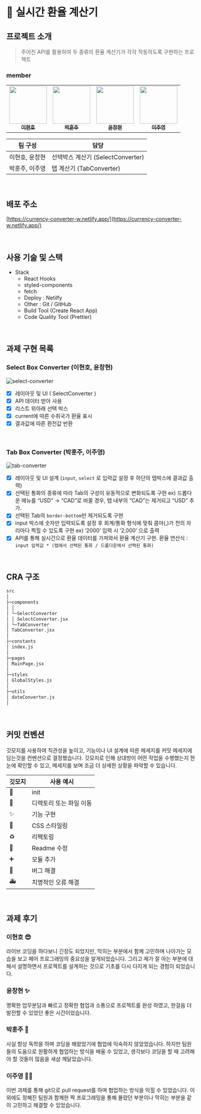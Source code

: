 # **📱 실시간 환율 계산기**

## 프로젝트 소개

> 주어진 API를 활용하여 두 종류의 환율 계산기가 각각 작동하도록 구현하는 프로젝트

### member

<table>
  <tr>
        </td>
      <td align="center">
      <a href="https://github.com/LEEHYUNHO2001"
        ><img
          src="https://avatars.githubusercontent.com/LEEHYUNHO2001"
          width="100px;"
          alt=""
        /><br /><sub><b>이현호</b></sub></a>
    <br />
    </td>
    <td align="center">
      <a href="https://github.com/hoonjoo-park"
        ><img
          src="https://avatars.githubusercontent.com/hoonjoo-park"
          width="100px;"
          alt=""
        /><br /><sub><b>박훈주</b></sub></a
      ><br />
    </td>
    <td align="center">
      <a href="https://github.com/Yoon-CH"
        ><img
          src="https://avatars.githubusercontent.com/Yoon-CH"
          width="100px;"
          alt=""
        /><br /><sub><b>윤창현</b></sub></a
      ><br />
    </td>
    <td align="center">
      <a href="https://github.com/devjoylee"
        ><img
          src="https://avatars.githubusercontent.com/devjoylee"
          width="100px;"
          alt=""
        /><br /><sub><b>이주영</b></sub></a
      ><br />
  </tr>
</table>

| 팀 구성        | 담당                              |
| -------------- | --------------------------------- |
| 이현호, 윤창현 | 선택박스 계산기 (SelectConverter) |
| 박훈주, 이주영 | 탭 계산기 (TabConverter)          |

<br/>

## 배포 주소

[https://currency-converter-w.netlify.app/](https://currency-converter-w.netlify.app/)

<br/>

## 사용 기술 및 스택

- Stack
  - React Hooks
  - styled-components
  - fetch
  - Deploy : Netilfy
  - Other : Git / GitHub
  - Build Tool (Create React App)
  - Code Quality Tool (Prettier)

<br/>

## 과제 구현 목록

### **Select Box Converter (이현호, 윤창현)**

![select-converter](https://user-images.githubusercontent.com/68415905/151094234-e3891e6d-b48f-4a18-be26-a3436b0dd67c.gif)

- [x] 레이아웃 및 UI ( SelectConverter )
- [x] API 데이터 받아 사용
- [x] 리스트 위아래 선택 박스
- [x] current에 따른 수취국가 환율 표시
- [x] 결과값에 따른 환전값 반환

<br />

### **Tab Box Converter (박훈주, 이주영)**

![tab-converter](https://user-images.githubusercontent.com/68415905/151094245-9134db15-4527-4d4c-a6bb-a9c17963e7f8.gif)

- [x] 레이아웃 및 UI 설계 (`input`, `select` 로 입력값 설정 후 하단의 탭박스에 결과값 출력)
- [x] 선택된 통화의 종류에 따라 Tab의 구성이 유동적으로 변화되도록 구현
      ex) 드롭다운 메뉴를 “USD” → “CAD”로 바꿀 경우, 탭 내부의 “CAD”는 제거되고 “USD” 추가.
- [x] 선택된 Tab의 `border-bottom`만 제거되도록 구현
- [x] input 박스에 숫자만 입력되도록 설정 후 회계/통화 형식에 맞춰 콤마(,)가 천의 자리마다 찍힐 수 있도록 구현 ex) ‘2000’ 입력 시 ‘2,000’ 으로 출력
- [x] API를 통해 실시간으로 환율 데이터를 가져와서 환율 계산기 구현.
      환율 연산식 : `input 입력값 * (탭에서 선택된 통화 / 드롭다운에서 선택된 통화)`

<br/>

## CRA 구조

```markdown
src
│
├─components
│ │  
│ └─SelectConverter  
│ │ SelectConverter.jsx
│ └─TabConverter
│ TabConverter.jsx
│
├─constants
│ index.js
│
├─pages
│ MainPage.jsx
│
├─styles
│ GlobalStyles.js
│
├─utils
│ dateConverter.js
│
```

<br/>

## 커밋 컨벤션

깃모지를 사용하여 직관성을 높이고, 기능이나 UI 설계에 따른 메세지를 커밋 메세지에 담는것을 컨벤션으로 결정했습니다. 깃모지로 인해 상대방이 어떤 작업을 수행했는지 한 눈에 확인할 수 있고, 메세지를 보며 조금 더 상세한 상황을 파악할 수 있습니다.

| 깃모지 | 사용 예시               |
| ------ | ----------------------- |
| 🎉     | init                    |
| 🚚     | 디렉토리 또는 파일 이동 |
| ✨     | 기능 구현               |
| 💄     | CSS 스타일링            |
| ♻️     | 리팩토링                |
| 📝     | Readme 수정             |
| ➕     | 모듈 추가               |
| 🐛     | 버그 해결               |
| 🚑️    | 치명적인 오류 해결      |

<br/>

## 과제 후기

### **이현호** 😎

라이브 코딩을 하다보니 긴장도 되었지만, 막히는 부분에서 함께 고민하며 나아가는 모습을 보고 페어 프로그래밍의 중요성을 알게되었습니다. 그리고 제가 잘 아는 부분에 대해서 설명하면서 프로젝트를 설계하는 것으로 기초를 다시 다지게 되는 경험이 되었습니다.

### 윤창현 ✨

명확한 업무분담과 빠르고 정확한 협업과 소통으로 프로젝트를 완성 하였고, 한걸음 더 발전할 수 있었던 좋은 시간이었습니다.

### **박훈주** 🎅

사실 항상 독학을 하며 코딩을 해왔었기에 협업에 익숙하지 않았었습니다. 하지만 팀원들의 도움으로 원활하게 협업하는 방식을 배울 수 있었고, 생각보다 코딩을 할 때 고려해야 할 것들이 많음을 새삼 깨달았습니다.

### **이주영 🙋‍♀️**

이번 과제를 통해 git으로 pull request를 하며 협업하는 방식을 익힐 수 있었습니다. 이외에도 정해진 팀원과 함께한 짝 프로그래밍을 통해 몰랐던 부분이나 막히는 부분을 같이 고민하고 해결할 수 있었습니다.
